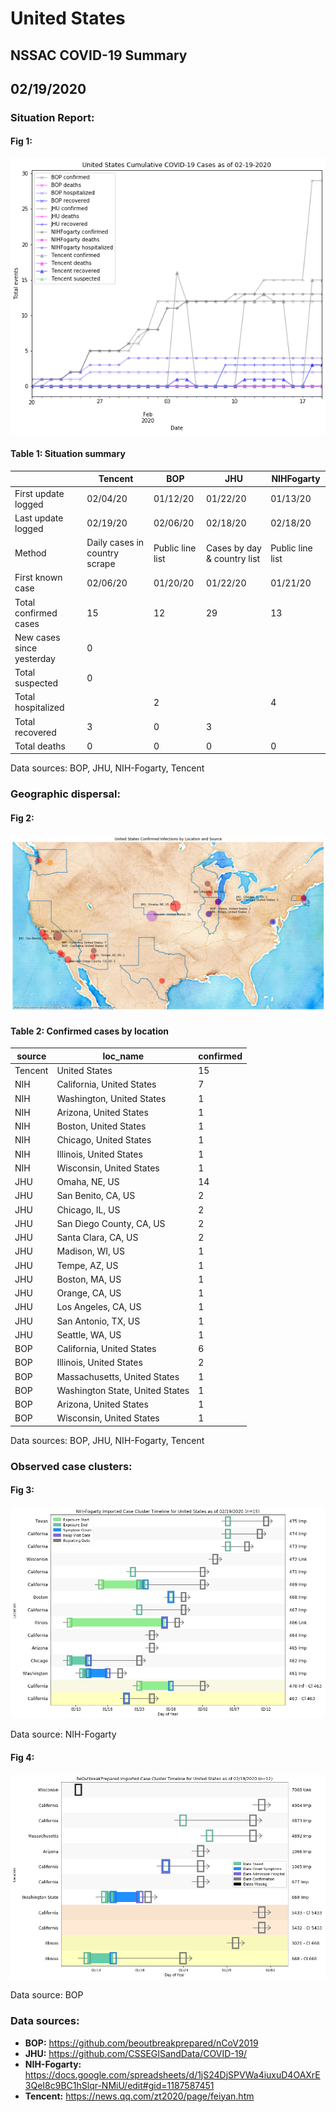 # United States
## NSSAC COVID-19 Summary
## 02/19/2020



### Situation Report:
#### Fig 1:
![United States cases](../merged_histories/United_States_merged_histories.png)

#### Table 1: Situation summary


|                           | Tencent                       | BOP              | JHU                         | NIHFogarty       |
|---------------------------|-------------------------------|------------------|-----------------------------|------------------|
| First update logged       | 02/04/20                      | 01/12/20         | 01/22/20                    | 01/13/20         |
| Last update logged        | 02/19/20                      | 02/06/20         | 02/18/20                    | 02/18/20         |
| Method                    | Daily cases in country scrape | Public line list | Cases by day & country list | Public line list |
| First known case          | 02/06/20                      | 01/20/20         | 01/22/20                    | 01/21/20         |
| Total confirmed cases     | 15                            | 12               | 29                          | 13               |
| New cases since yesterday | 0                             |                  |                             |                  |
| Total suspected           | 0                             |                  |                             |                  |
| Total hospitalized        |                               | 2                |                             | 4                |
| Total recovered           | 3                             | 0                | 3                           |                  |
| Total deaths              | 0                             | 0                | 0                           | 0                |

Data sources: BOP, JHU, NIH-Fogarty, Tencent


### Geographic dispersal:
#### Fig 2:
![United States mapped](../case_locs/United_States_case_locs.png)

#### Table 2: Confirmed cases by location


| source   | loc_name                        |   confirmed |
|----------|---------------------------------|-------------|
| Tencent  | United States                   |          15 |
| NIH      | California, United States       |           7 |
| NIH      | Washington, United States       |           1 |
| NIH      | Arizona, United States          |           1 |
| NIH      | Boston, United States           |           1 |
| NIH      | Chicago, United States          |           1 |
| NIH      | Illinois, United States         |           1 |
| NIH      | Wisconsin, United States        |           1 |
| JHU      | Omaha, NE, US                   |          14 |
| JHU      | San Benito, CA, US              |           2 |
| JHU      | Chicago, IL, US                 |           2 |
| JHU      | San Diego County, CA, US        |           2 |
| JHU      | Santa Clara, CA, US             |           2 |
| JHU      | Madison, WI, US                 |           1 |
| JHU      | Tempe, AZ, US                   |           1 |
| JHU      | Boston, MA, US                  |           1 |
| JHU      | Orange, CA, US                  |           1 |
| JHU      | Los Angeles, CA, US             |           1 |
| JHU      | San Antonio, TX, US             |           1 |
| JHU      | Seattle, WA, US                 |           1 |
| BOP      | California, United States       |           6 |
| BOP      | Illinois, United States         |           2 |
| BOP      | Massachusetts, United States    |           1 |
| BOP      | Washington State, United States |           1 |
| BOP      | Arizona, United States          |           1 |
| BOP      | Wisconsin, United States        |           1 |

Data sources: BOP, JHU, NIH-Fogarty, Tencent


### Observed case clusters:
#### Fig 3:
![United States cases](../cluster_analysis/United_States_imported_cases_NIHFogarty.png)



Data source: NIH-Fogarty


#### Fig 4:
![United States cases](../cluster_analysis/United_States_imported_cases_BOP.png)



Data source: BOP


### Data sources:
* **BOP:** https://github.com/beoutbreakprepared/nCoV2019
* **JHU:** https://github.com/CSSEGISandData/COVID-19/
* **NIH-Fogarty:** https://docs.google.com/spreadsheets/d/1jS24DjSPVWa4iuxuD4OAXrE3QeI8c9BC1hSlqr-NMiU/edit#gid=1187587451
* **Tencent:** https://news.qq.com/zt2020/page/feiyan.htm